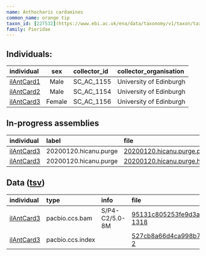 ```yaml
---
name: Anthocharis cardamines
common_name: orange tip
taxon_id: [227532](https://www.ebi.ac.uk/ena/data/taxonomy/v1/taxon/tax-id/227532)order: Lepidoptera
family: Pieridae
---
```


## Individuals:

| individual | sex | collector_id | collector_organisation |
| :--------- | :-: | :----------- | :--------------------- |
| [ilAntCard1](ilAntCard1.md) | Male | SC_AC_1155 | University of Edinburgh |
| [ilAntCard2](ilAntCard2.md) | Male | SC_AC_1154 | University of Edinburgh |
| [ilAntCard3](ilAntCard3.md) | Female | SC_AC_1156 | University of Edinburgh |

## In-progress assemblies

| individual | label | file |
| :--------- | :---- | :--- |
| [ilAntCard3](ilAntCard3.md) | 20200120.hicanu.purge | [20200120.hicanu.purge.prim.fasta.gz](https://darwin.cog.sanger.ac.uk/insects/Anthocharis_cardamines/ilAntCard3/assemblies/working/20200120.hicanu.purge/20200120.hicanu.purge.prim.fasta.gz) |
| [ilAntCard3](ilAntCard3.md) | 20200120.hicanu.purge | [20200120.hicanu.purge.htig.fasta.gz](https://darwin.cog.sanger.ac.uk/insects/Anthocharis_cardamines/ilAntCard3/assemblies/working/20200120.hicanu.purge/20200120.hicanu.purge.htig.fasta.gz) |

## Data ([tsv](Anthocharis_cardamines_data.tsv))

| individual | type | info | file |
| :--------- | :--- | :--- | :--- |
| [ilAntCard3](ilAntCard3.md) | pacbio.ccs.bam | S/P4-C2/5.0-8M | [95131c805253fe9d3a6b6bdd7f2fe7b9-1318](https://darwin.cog.sanger.ac.uk/insects/Anthocharis_cardamines/ilAntCard3/genomic_data/pacbio/m64094_191206_173655.ccs.bam) |
| [ilAntCard3](ilAntCard3.md) | pacbio.ccs.index |  | [527cb8a66d4ca998b7d6ee9723f77be7-2](https://darwin.cog.sanger.ac.uk/insects/Anthocharis_cardamines/ilAntCard3/genomic_data/pacbio/m64094_191206_173655.ccs.bam.pbi) |
